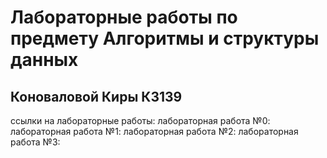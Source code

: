 Лабораторные работы по предмету Алгоритмы и структуры данных
=============
Коноваловой Киры 
К3139
---

ссылки на лабораторные работы:
лабораторная работа №0:
лабораторная работа №1:
лабораторная работа №2:
лабораторная работа №3:
